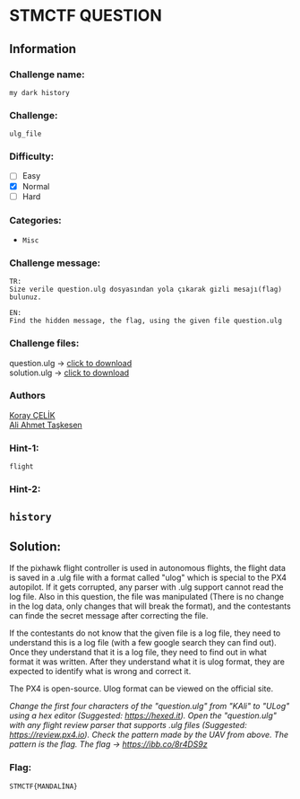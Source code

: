 # STMCTF QUESTION

## Information
### Challenge name: 

`my dark history`

### Challenge:

`ulg_file`

### Difficulty:
- [ ] Easy
- [x] Normal
- [ ] Hard

### Categories:
 - `Misc`

### Challenge message:
```
TR:
Size verile question.ulg dosyasından yola çıkarak gizli mesajı(flag) bulunuz.

EN:
Find the hidden message, the flag, using the given file question.ulg
```

### Challenge files:
question.ulg -> [click to download](https://drive.google.com/file/d/1RYcOY2ynTJRR6gmmj0-4avWZo8vwtC_L/view?usp=share_link)<br />
solution.ulg -> [click to download](https://drive.google.com/file/d/1x1K1wl_tORFDShsiC_1XFE9Inisni9Ab/view?usp=share_link)

### Authors
[Koray ÇELİK](https://github.com/kryC1)<br />
[Ali Ahmet Taşkesen](https://github.com/aliahmetggg)

### Hint-1: 
`flight`

### Hint-2: 
`history`
---

## Solution:
If the pixhawk flight controller is used in autonomous flights, the flight data is saved
in a .ulg file with a format called "ulog" which is special to the PX4 autopilot.
If it gets corrupted, any parser with .ulg support cannot read the log file. Also in this
question, the file was manipulated (There is no change in the log data, only changes that will break the format),
and the contestants can finde the secret message after correcting the file.

If the contestants do not know that the given file is a log file, they need to understand
this is a log file (with a few google search they can find out). Once they understand that
it is a log file, they need to find out in what format it was written. After they understand
what it is ulog format, they are expected to identify what is wrong and correct it.

The PX4 is open-source. Ulog format can be viewed on the official site.

*Change the first four characters of the "question.ulg" from "KAli" to "ULog" using a hex editor (Suggested: https://hexed.it).*
*Open the "question.ulg" with any flight review parser that supports .ulg files (Suggested: https://review.px4.io).*
*Check the pattern made by the UAV from above.*
*The pattern is the flag.*
*The flag -> https://ibb.co/8r4DS9z*


### Flag:
`STMCTF{MANDALİNA}`
